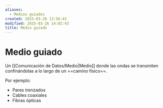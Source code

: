 ```yaml
---
aliases:
  - Medios guiados
created: 2025-03-26 13:56:43
modified: 2025-03-26 14:02:43
title: Medio guiado
---
```


# Medio guiado

Un [[Comunicación de Datos/Medio|Medio]] donde las ondas se transmiten confinándolas a lo largo de un ==camino físico==.

Por ejemplo:

- Pares trenzados
- Cables coaxiales
- Fibras ópticas
